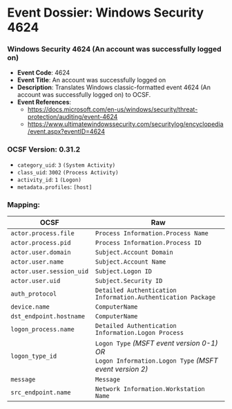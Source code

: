 # Event Dossier: Windows Security 4624
### Windows Security 4624 (An account was successfully logged on)
- **Event Code**: 4624
- **Event Title**: An account was successfully logged on
- **Description**: Translates Windows classic-formatted event 4624 (An account was successfully logged on) to OCSF.
- **Event References**:
  - https://docs.microsoft.com/en-us/windows/security/threat-protection/auditing/event-4624
  - https://www.ultimatewindowssecurity.com/securitylog/encyclopedia/event.aspx?eventID=4624
  
 ### OCSF Version: 0.31.2
 - `category_uid`: `3` `(System Activity)`
 - `class_uid`: `3002` `(Process Activity)`
 - `activity_id`: `1` `(Logon)`
 - `metadata.profiles`: `[host]`
 ### Mapping:
 
| OCSF                     | Raw                                                                                                         |
| ------------------------ | ----------------------------------------------------------------------------------------------------------- |
| `actor.process.file`     | `Process Information.Process Name`                                                                          |
| `actor.process.pid`      | `Process Information.Process ID`                                                                            |
| `actor.user.domain`      | `Subject.Account Domain`                                                                                    |
| `actor.user.name`        | `Subject.Account Name`                                                                                      |
| `actor.user.session_uid` | `Subject.Logon ID`                                                                                          |
| `actor.user.uid`         | `Subject.Security ID`                                                                                       |
| `auth_protocol`          | `Detailed Authentication Information.Authentication Package`                                                |
| `device.name`            | `ComputerName`                                                                                              |
| `dst_endpoint.hostname`  | `ComputerName`                                                                                              |                                                                                                  |
| `logon_process.name`     | `Detailed Authentication Information.Logon Process`                                                         |
| `logon_type_id`          | `Logon Type` *(MSFT event version 0-1)*<br>_OR_<br> `Logon Information.Logon Type` *(MSFT event version 2)* |
| `message`                | `Message` 
| `src_endpoint.name`      | `Network Information.Workstation Name`                                                                      |
